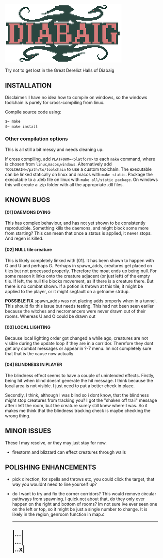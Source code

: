 ![logo](docs/images/logo.png)

Try not to get lost in the Great Derelict Halls of Diabaig

## INSTALLATION

Disclaimer: I have no idea how to compile on windows, so the windows toolchain is purely for cross-compiling from linux.

Compile source code using:

```bash
$~ make
$~ make install
```

### Other compilation options

This is all still a bit messy and needs cleaning up.

If cross compiling, add `PLATFORM=<platform>` to each `make` command, where <platform> is chosen from `linux`,`macos`,`windows`. Alternatively add `TOOLCHAIN=/path/to/toolchain` to use a custom toolchain.
The executable can be linked statically on linux and macos with `make static`.
Package the executable to a .deb file on linux with `make all/static package`. On windows this will create a .zip folder with all the appropriate .dll files.

## KNOWN BUGS

#### [01] DAEMONS DYING

This has complex behaviour, and has not yet shown to be consistently reproducible.
Something kills the daemons, and might block some more from starting?
This can mean that once a status is applied, it never stops. And regen is killed.

#### [02] NULL tile creature

This is likely completely linked with [01]. It has been shown to happen with O and U and perhaps G. 
Perhaps in spawn_adds, creatures get placed on tiles but not processed properly. Therefore the moat ends up being null. For some reason it links onto the creature adjacent (or just left) of the empty tile.
If left, the null tile blocks movement, as if there is a creature there. But there is no combat shown.  If a potion is thrown at this tile, it might be applied to the player, or it might segfault on a getname strdup.

**POSSIBLE FIX** spawn_adds was not placing adds properly when in a tunnel. This should fix this issue but needs testing.
This had not been seen earlier because the witches and necromancers were never drawn out of their rooms. Whereas U and O could be drawn out

#### [03] LOCAL LIGHTING

Because local lighting order got changed a while ago, creatures are not visible during the update loop if they are in a corridor. Therefore they dont get any combat messages or appear in ?-7 menu. 
Im not completely sure that that is the cause now actually

#### [04] BLINDNESS IN PLAYER

The blindness effect seems to have a couple of unintended effects. Firstly, being hit when blind doesnt generate the hit message. I think because the local area is not visible. I just need to put a better check in place. 

Secondly, I think, although I was blind so i dont know, that the blindness might stop creatures from tracking you? I got the "shaken off trail" message after i left the room, but the creature surely still knew where I was. So it makes me think that the blindness tracking check is maybe checking the wrong thing.

## MINOR ISSUES

These I may resolve, or they may just stay for now.

- firestorm and blizzard can effect creatures through walls

## POLISHING ENHANCEMENTS

- pick direction, for spells and throws etc, you could click the target, that way you wouldnt need to line yourself up?
- do I want to try and fix the corner corridors? This would remove circular pathways from spawning. I quick not about that, do they only ever happen on the right and bottom of rooms? Im not sure Ive ever seen one on the left or top, so it might be just a single number to change. It is likely in the region_genroom function in map.c




            
  -----     
  |...|     
  |...|     
  |..x|     
  -----     
            
            
            

